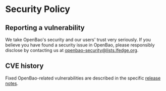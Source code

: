 # Security Policy

## Reporting a vulnerability

We take OpenBao's security and our users' trust very seriously. If you believe you have found a security issue in OpenBao, please responsibly disclose by contacting us at [openbao-security@lists.lfedge.org](mailto:openbao-security@lists.lfedge.org).

## CVE history

Fixed OpenBao-related vulnerabilities are described in the specific [release notes](https://openbao.org/docs/release-notes/).
